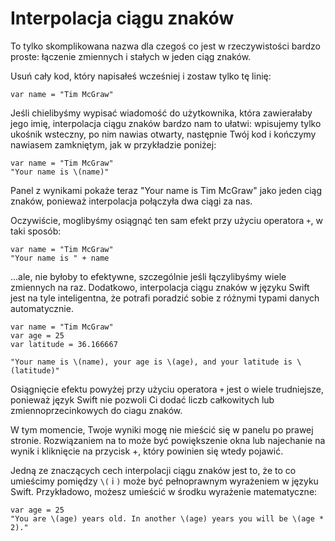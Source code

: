 # Interpolacja ciągu znaków

To tylko skomplikowana nazwa dla czegoś co jest w rzeczywistości bardzo proste: łączenie zmiennych i stałych w jeden ciąg znaków.

Usuń cały kod, który napisałeś wcześniej i zostaw tylko tę linię:

    var name = "Tim McGraw"

Jeśli chielibyśmy wypisać wiadomość do użytkownika, która zawierałaby jego imię, interpolacja ciągu znaków bardzo nam to ułatwi: wpisujemy tylko ukośnik wsteczny, po nim nawias otwarty, następnie Twój kod i kończymy nawiasem zamkniętym, jak w przykładzie poniżej:

    var name = "Tim McGraw"
    "Your name is \(name)"

Panel z wynikami pokaże teraz "Your name is Tim McGraw" jako jeden ciąg znaków, ponieważ interpolacja połączyła dwa ciągi za nas.

Oczywiście, moglibyśmy osiągnąć ten sam efekt przy użyciu operatora `+`, w taki sposób:

    var name = "Tim McGraw"
    "Your name is " + name

...ale, nie byłoby to efektywne, szczególnie jeśli łączylibyśmy wiele zmiennych na raz. Dodatkowo, interpolacja ciągu znaków w języku Swift jest na tyle inteligentna, że potrafi poradzić sobie z różnymi typami danych automatycznie.

    var name = "Tim McGraw"
    var age = 25
    var latitude = 36.166667

    "Your name is \(name), your age is \(age), and your latitude is \(latitude)"

Osiągnięcie efektu powyżej przy użyciu operatora `+` jest o wiele trudniejsze, ponieważ język Swift nie pozwoli Ci dodać liczb całkowitych lub zmiennoprzecinkowych do ciagu znaków.

W tym momencie, Twoje wyniki mogę nie mieścić się w panelu po prawej stronie. Rozwiązaniem na to może być powiększenie okna lub najechanie na wynik i kliknięcie na przycisk +, który powinien się wtedy pojawić.

Jedną ze znaczących cech interpolacji ciągu znaków jest to, że to co umieścimy pomiędzy `\(` i `)` może być pełnoprawnym wyrażeniem w języku Swift. Przykładowo, możesz umieścić w środku wyrażenie matematyczne:

    var age = 25
    "You are \(age) years old. In another \(age) years you will be \(age * 2)."
